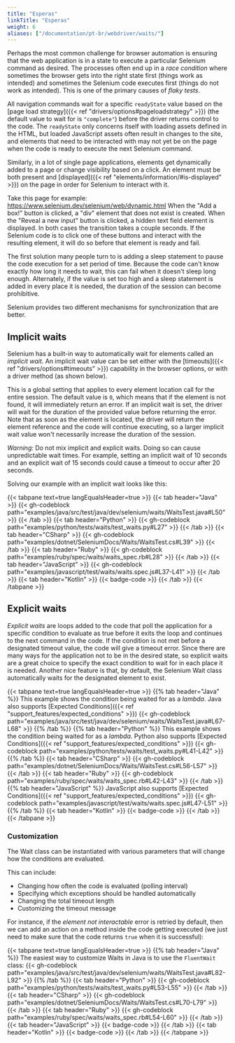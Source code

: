 ```yaml
---
title: "Esperas"
linkTitle: "Esperas"
weight: 6
aliases: ["/documentation/pt-br/webdriver/waits/"]
---
```


Perhaps the most common challenge for browser automation is ensuring
that the web application is in a state to execute a particular
Selenium command as desired. The processes often end up in
a _race condition_ where sometimes the browser gets into the right
state first (things work as intended) and sometimes the Selenium code
executes first (things do not work as intended). This is one of the
primary causes of _flaky tests_.

All navigation commands wait for a specific `readyState` value
based on the [page load strategy]({{< ref "drivers/options#pageloadstrategy" >}}) (the
default value to wait for is `"complete"`) before the driver returns control to the code.
The `readyState` only concerns itself with loading assets defined in the HTML, 
but loaded JavaScript assets often result in changes to the site,
and elements that need to be interacted with may not yet be on the page
when the code is ready to execute the next Selenium command.

Similarly, in a lot of single page applications, elements get dynamically
added to a page or change visibility based on a click.
An element must be both present and
[displayed]({{< ref "elements/information/#is-displayed" >}}) on the page
in order for Selenium to interact with it.

Take this page for example: https://www.selenium.dev/selenium/web/dynamic.html
When the "Add a box!" button is clicked, a "div" element that does not exist is created.
When the "Reveal a new input" button is clicked, a hidden text field element is displayed.
In both cases the transition takes a couple seconds.
If the Selenium code is to click one of these buttons and interact with the resulting element,
it will do so before that element is ready and fail.

The first solution many people turn to is adding a sleep statement to
pause the code execution for a set period of time.
Because the code can't know exactly how long it needs to wait, this
can fail when it doesn't sleep long enough. Alternately, if the value is set too high
and a sleep statement is added in every place it is needed, the duration of
the session can become prohibitive.

Selenium provides two different mechanisms for synchronization that are better.


## Implicit waits
Selenium has a built-in way to automatically wait for elements called an _implicit wait_.
An implicit wait value can be set either with the [timeouts]({{< ref "drivers/options#timeouts" >}})
capability in the browser options, or with a driver method (as shown below).

This is a global setting that applies to every element location call for the entire session.
The default value is `0`, which means that if the element is not found, it will
immediately return an error. If an implicit wait is set, the driver will wait for the 
duration of the provided value before returning the error. Note that as soon as the 
element is located, the driver will return the element reference and the code will continue executing, 
so a larger implicit wait value won't necessarily increase the duration of the session.

*Warning:*
Do not mix implicit and explicit waits.
Doing so can cause unpredictable wait times.
For example, setting an implicit wait of 10 seconds
and an explicit wait of 15 seconds
could cause a timeout to occur after 20 seconds.

Solving our example with an implicit wait looks like this:

{{< tabpane text=true langEqualsHeader=true >}}
  {{< tab header="Java" >}}
{{< gh-codeblock path="examples/java/src/test/java/dev/selenium/waits/WaitsTest.java#L50" >}}
  {{< /tab >}}
  {{< tab header="Python" >}}
{{< gh-codeblock path="examples/python/tests/waits/test_waits.py#L27" >}}
  {{< /tab >}}
  {{< tab header="CSharp" >}}
{{< gh-codeblock path="examples/dotnet/SeleniumDocs/Waits/WaitsTest.cs#L39" >}}
  {{< /tab >}}
  {{< tab header="Ruby" >}}
{{< gh-codeblock path="examples/ruby/spec/waits/waits_spec.rb#L28" >}}
  {{< /tab >}}
  {{< tab header="JavaScript" >}}
{{< gh-codeblock path="examples/javascript/test/waits/waits.spec.js#L37-L41" >}}
  {{< /tab >}}
  {{< tab header="Kotlin" >}}
{{< badge-code >}}
  {{< /tab >}}
{{< /tabpane >}}

## Explicit waits

_Explicit waits_ are loops added to the code that poll the application
for a specific condition to evaluate as true before it exits the loop and
continues to the next command in the code. If the condition is not met before a designated timeout value,
the code will give a timeout error. Since there are many ways for the application not to be in the desired state,
so explicit waits are a great choice to specify the exact condition to wait for
in each place it is needed.
Another nice feature is that, by default, the Selenium Wait class automatically waits for the designated element to exist.

{{< tabpane text=true langEqualsHeader=true >}}
  {{% tab header="Java" %}}
This example shows the condition being waited for as a _lambda_. Java also supports
[Expected Conditions]({{< ref "support_features/expected_conditions" >}})
{{< gh-codeblock path="examples/java/src/test/java/dev/selenium/waits/WaitsTest.java#L67-L68" >}}
  {{% /tab %}}
  {{% tab header="Python" %}}
This example shows the condition being waited for as a _lambda_. Python also supports
[Expected Conditions]({{< ref "support_features/expected_conditions" >}})
{{< gh-codeblock path="examples/python/tests/waits/test_waits.py#L41-L42" >}}
  {{% /tab %}}
  {{< tab header="CSharp" >}}
{{< gh-codeblock path="examples/dotnet/SeleniumDocs/Waits/WaitsTest.cs#L56-L57" >}}
  {{< /tab >}}
  {{< tab header="Ruby" >}}
{{< gh-codeblock path="examples/ruby/spec/waits/waits_spec.rb#L42-L43" >}}
  {{< /tab >}}
  {{% tab header="JavaScript" %}}
JavaScript also supports [Expected Conditions]({{< ref "support_features/expected_conditions" >}})
{{< gh-codeblock path="examples/javascript/test/waits/waits.spec.js#L47-L51" >}}
  {{% /tab %}}
  {{< tab header="Kotlin" >}}
{{< badge-code >}}
  {{< /tab >}}
{{< /tabpane >}}

### Customization

The Wait class can be instantiated with various parameters that will change how the conditions are evaluated.

This can include:
* Changing how often the code is evaluated (polling interval)
* Specifying which exceptions should be handled automatically
* Changing the total timeout length
* Customizing the timeout message

For instance, if the _element not interactable_ error is retried by default, then we can
add an action on a method inside the code getting executed (we just need to 
make sure that the code returns `true` when it is successful):

{{< tabpane text=true langEqualsHeader=true >}}
  {{% tab header="Java" %}}
The easiest way to customize Waits in Java is to use the `FluentWait` class:
{{< gh-codeblock path="examples/java/src/test/java/dev/selenium/waits/WaitsTest.java#L82-L92" >}}
  {{% /tab %}}
  {{< tab header="Python" >}}
{{< gh-codeblock path="examples/python/tests/waits/test_waits.py#L53-L55" >}}
  {{< /tab >}}
  {{< tab header="CSharp" >}}
{{< gh-codeblock path="examples/dotnet/SeleniumDocs/Waits/WaitsTest.cs#L70-L79" >}}
  {{< /tab >}}
  {{< tab header="Ruby" >}}
{{< gh-codeblock path="examples/ruby/spec/waits/waits_spec.rb#L54-L60" >}}
  {{< /tab >}}
  {{< tab header="JavaScript" >}}
{{< badge-code >}}
  {{< /tab >}}
  {{< tab header="Kotlin" >}}
{{< badge-code >}}
  {{< /tab >}}
{{< /tabpane >}}
